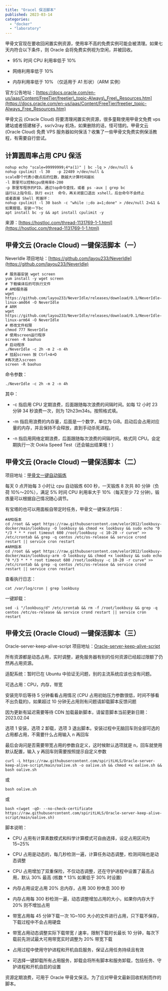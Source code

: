 ```yaml
---
title: "Oracel 保活脚本"
published: 2023-03-14
categories: 
  - "docker"
  - "laboratory"
---
```


甲骨文官现在要收回闲置实例资源，使用率不高的免费实例可能会被清理。如果七天内符合以下条件，则 Oracle 会将免费实例视为空闲，并被回收。

- 95% 时间 CPU 利用率低于 10%

- 网络利用率低于 10%

- 内存利用率低于 10% （仅适用于 A1 形状）（ARM 实例）

官方公告地址：[https://docs.oracle.com/en-us/iaas/Content/FreeTier/freetier\_topic-Always\_Free\_Resources.htm](https://docs.oracle.com/en-us/iaas/Content/FreeTier/freetier_topic-Always_Free_Resources.htm)

甲骨文云 (Oracle Cloud) 将要清理闲置实例资源，很多童鞋使用甲骨文免费 vps 建站或者搭建梯子，ssr/v2ray 机场，如果删除的话，怪可惜的。甲骨文云 (Oracle Cloud) 免费 VPS 服务器如何保活？收集了一些甲骨文免费实例保活教程，有需要自行尝试。

## 计算圆周率占用 CPU 保活

```shell
nohup echo "scale=99999999;4*a(1)" | bc -lq > /dev/null &
nohup cpulimit -l 30   -p 22489 >/dev/null &
scale那个代表小数点后的位数，数越大计算时间越长
-l 那里可以控制cpu使用率0-200
-p 那里写程序的PID，通过top命令查找，或者 ps -aux | grep bc
运行以上指令后，执行 exit  命令，再关闭窗口退出 xshell，后台命令不会终止
或者直接 Shell 死循环：
nohup cpulimit -l 30 bash -c "while :;do a=1;done" > /dev/null 2>&1 &
如果报错，安装一下bc
apt install bc -y && apt install cpulimit -y
```

来源：[https://hostloc.com/thread-1131769-1-1.html](https://hostloc.com/thread-1131769-1-1.html)

## 甲骨文云 (Oracle Cloud) 一键保活脚本（一）

NeverIdle 项目地址：[https://github.com/layou233/NeverIdle](https://github.com/layou233/NeverIdle)

```shell
# 服务器安装 wget screen
yum install -y wget screen
# 下载编译后的可执行文件
# AMD服务器
wget https://github.com/layou233/NeverIdle/releases/download/0.1/NeverIdle-linux-amd64 -O NeverIdle
# ARM
wget https://github.com/layou233/NeverIdle/releases/download/0.1/NeverIdle-linux-arm64 -O NeverIdle
# 修改文件权限
chmod 777 NeverIdle
# 使用screen运行程序
screen -R baohuo
# 启动程序
./NeverIdle -c 2h -m 2 -n 4h
# 挂起screen 按 Ctrl+A+D
#再次进入screen 
screen -R baohuo
```

命令参数：

```shell
./NeverIdle -c 2h -m 2 -n 4h
```

其中：

- \-c 指启用 CPU 定期浪费，后面跟随每次浪费的间隔时间。如每 12 小时 23 分钟 34 秒浪费一次，则为 12h23m34s。按照格式填。

- \-m 指启用浪费的内存量，后面是一个数字，单位为 GiB。启动后会占用对应量的内存，并且保持不会释放，直到手动杀死进程。

- \-n 指启用网络定期浪费，后面跟随每次浪费的间隔时间。格式同 CPU。会定期执行一次 Ookla Speed Test（还会输出结果哦！）

## 甲骨文云 (Oracle Cloud) 一键保活脚本（二）

项目地址：[甲骨文一键自动锻炼](https://hostloc.com/thread-1132743-1-1.html)

每天 0 点开始每 3 小时让 cpu 自动锻炼 600 秒，一天锻炼 8 次共 80 分钟（负荷 10%～20%），满足 5% 时间 CPU 利用率大于 10%（每天至少 72 分钟)，锻炼量可以根据自己情况随心调节。

有宝塔的也可以用面板自带定时任务，甲骨文一键保活代码：

```shell
#AMD版本
cd /root && wget https://raw.githubusercontent.com/velor2012/lookbusy-docker/main/lookbusy -O lookbusy && chmod +x lookbusy && sudo echo "0 */3 * * * root timeout 600 /root/lookbusy -c 10-20 -r curve" >> /etc/crontab && grep -q centos /etc/os-release && service crond restart || service cron restart
#ARM版本
cd /root && wget https://raw.githubusercontent.com/velor2012/lookbusy-docker/main/lookbusy-arm -O lookbusy && chmod +x lookbusy && sudo echo "0 */3 * * * root timeout 600 /root/lookbusy -c 10-20 -r curve" >> /etc/crontab && grep -q centos /etc/os-release && service crond restart || service cron restart
```

查看执行日志：

```shell
cat /var/log/cron | grep lookbusy
```

一键卸载：

```shell
sed -i "/lookbusy/d" /etc/crontab && rm -f /root/lookbusy && grep -q centos /etc/os-release && service crond restart || service cron restart
```

## 甲骨文云 (Oracle Cloud) 一键保活脚本（三）

Oracle-server-keep-alive-script 项目地址：[Oracle-server-keep-alive-script](https://github.com/spiritLHLS/Oracle-server-keep-alive-script)

所有资源都是动态占用，实时调整，避免服务器有别的任何资源已经超过限额了仍然再占用资源。

适配系统：暂时已在 Ubuntu 中验证无问题，别的主流系统应该也没有问题。

可选占用：CPU，内存，带宽

安装完毕后等待 5 分钟看看占用情况 (CPU 占用初始压力参数很低，时间不够看不出负载的)，如果超过 10 分钟无占用则有问题请卸载脚本反馈问题

因为更新有延迟需要等待 CDN 加载最新脚本，请留意脚本当前更新日期：2023.02.04

选项 1 安装，选项 2 卸载，选项 3 退出脚本。安装过程中无脑回车则全部可选的占用都占用，不需要什么占用输入 n 再回车

最后会询问是否需要带宽占用的参数自定义，这时候默认选项就是 n，回车就使用默认配置，输入 y 再回车则需要按照提示自定义参数

```shell
curl -L https://raw.githubusercontent.com/spiritLHLS/Oracle-server-keep-alive-script/main/oalive.sh -o oalive.sh && chmod +x oalive.sh && bash oalive.sh
```

或

```shell
bash oalive.sh
```

或

```shell
bash <(wget -qO- --no-check-certificate https://raw.githubusercontent.com/spiritLHLS/Oracle-server-keep-alive-script/main/oalive.sh)
```

脚本说明：

- CPU 占用有计算素数模式和科学计算模式可自由选择，设定占用区间为 15~25%

- CPU 占用是动态的，每几秒检测一遍，计算任务动态调整，检测间隔也是动态调整

- CPU 占用增加了双重保险，不仅动态调整，还在守护进程中设置了最高占用，默认 30% 最高 (核数 \* 13% 如果低于 30% 时设置)

- 内存占用设定占用 20% 总内存，占用 300 秒休息 300 秒

- 内存占用每 300 秒检测一遍，动态调整增加占用的大小，如果你内存大于 20% 则不增加占用

- 带宽占用每 45 分钟下载一次 1G~10G 大小的文件进行占用，只下载不保存，下载过程中不会占用硬盘

- 带宽占用动态调整实际下载带宽 / 速率，限制下载时长最长 10 分钟，每次下载前先测试最大可用带宽实时调整为 20% 带宽下载

- 占用过程中使用守护进程和开机自启服务，保证占用任务持续且有效

- 可选择一键卸载所有占用服务，卸载会将所有脚本和服务卸载，包括任务、守护进程和开机自启的设置

资源定期浪费，可用于 Oracle 甲骨文保活。为了应对甲骨文最新回收机制而作的脚本。
